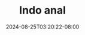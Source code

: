 --- 
title: "Indo anal"
description: "    Indo anal premium durasi panjang new"
date: 2024-08-25T03:20:22-08:00
file_code: "2b1pq7f68e45"
draft: false
cover: "2tt63dwc48e3cnyk.jpg"
tags: ["Indo", "anal", "bokep-indo", "bokep-viral", "bokep-ig"]
length: 20
fld_id: "1483139"
foldername: "Anal indo"
categories: ["Anal indo"]
views: 0
---